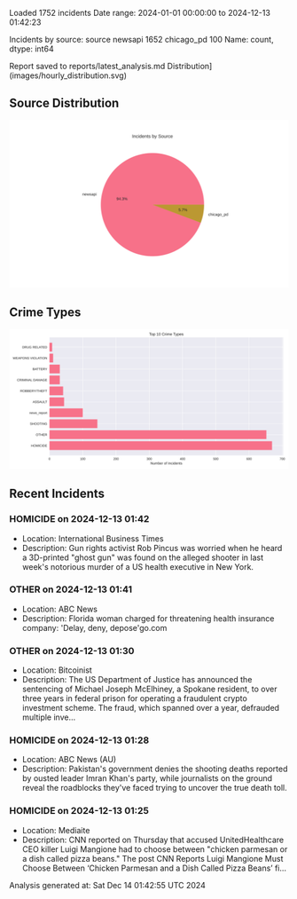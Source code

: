
Loaded 1752 incidents
Date range: 2024-01-01 00:00:00 to 2024-12-13 01:42:23

Incidents by source:
source
newsapi       1652
chicago_pd     100
Name: count, dtype: int64

Report saved to reports/latest_analysis.md
Distribution](images/hourly_distribution.svg)

## Source Distribution
![Source Distribution](images/source_distribution.svg)

## Crime Types
![Crime Types](images/crime_types.svg)

## Recent Incidents

### HOMICIDE on 2024-12-13 01:42
- Location: International Business Times
- Description: Gun rights activist Rob Pincus was worried when he heard a 3D-printed "ghost gun" was found on the alleged shooter in last week's notorious murder of a US health executive in New York.


### OTHER on 2024-12-13 01:41
- Location: ABC News
- Description: Florida woman charged for threatening health insurance company: 'Delay, deny, depose'go.com


### OTHER on 2024-12-13 01:30
- Location: Bitcoinist
- Description: The US Department of Justice has announced the sentencing of Michael Joseph McElhiney, a Spokane resident, to over three years in federal prison for operating a fraudulent crypto investment scheme. The fraud, which spanned over a year, defrauded multiple inve…


### HOMICIDE on 2024-12-13 01:28
- Location: ABC News (AU)
- Description: Pakistan's government denies the shooting deaths reported by ousted leader Imran Khan's party, while journalists on the ground reveal the roadblocks they've faced trying to uncover the true death toll.


### HOMICIDE on 2024-12-13 01:25
- Location: Mediaite
- Description: CNN reported on Thursday that accused UnitedHealthcare CEO killer Luigi Mangione had to choose between "chicken parmesan or a dish called pizza beans."
The post CNN Reports Luigi Mangione Must Choose Between ‘Chicken Parmesan and a Dish Called Pizza Beans’ fi…

Analysis generated at: Sat Dec 14 01:42:55 UTC 2024
